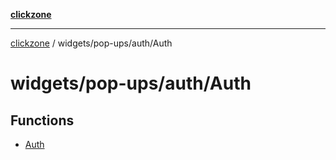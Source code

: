 [**clickzone**](../../../../README.md)

***

[clickzone](../../../../README.md) / widgets/pop-ups/auth/Auth

# widgets/pop-ups/auth/Auth

## Functions

- [Auth](functions/Auth.md)
